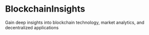 # BlockchainInsights
Gain deep insights into blockchain technology, market analytics, and decentralized applications
